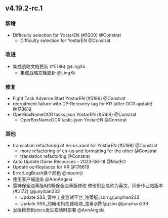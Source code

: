 ## v4.19.2-rc.1

### 新增

- Difficulty selection for YostarEN (#5200) @Constrat
   - Difficulty selection for YostarEN @Constrat

### 改进

- 集成战略文档更新 (#5186) @LingXii
   - 集成战略文档更新 @LingXii

### 修复

- Fight Task Adverse Start YostarEN (#5196) @Constrat
- recruitment failure with DP-Recovery tag for KR (after OCR update) @178619
- OperBoxNameOCR tasks.json YostarEN (#5169) @Constrat
   - OperBoxNameOCR tasks.json YostarEN @Constrat

### 其他

- translation refactoring of en-us.xaml for YostarEN (#5198) @Constrat
   - more refactoring of en-us and formatting for the other @Constrat
   - translation refactoring @Constrat
- Auto Update Game Resources - 2023-06-18 @MistEO
- Update ocrReplaces for KR @178619
- ErrorLogBrush换个颜色 @moomiji
- 使用客户端渲染 @AnnAngela
- 雷神保全浊蒂版&约翰保全浊蒂版修改 修改职业名称为英文，同步作业站版本 (#5172) @junyihan233
   - Update SSS_雷神工业测试平台_浊蒂版.json @junyihan233
   - Update SSS_约翰老妈在建地块_浊蒂水陈版.json @junyihan233
- 发版检测到docs发生变动时部署 @AnnAngela
